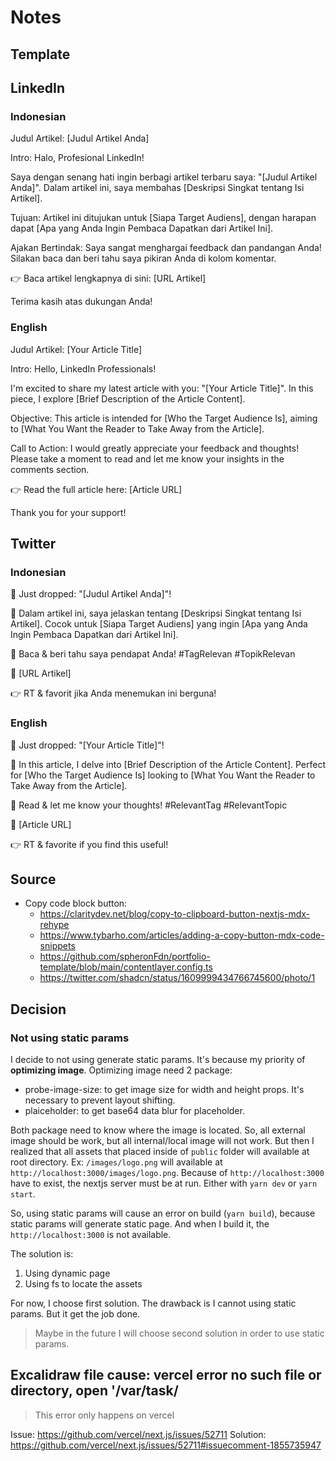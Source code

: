 # Notes

## Template

## LinkedIn

### Indonesian

Judul Artikel:
[Judul Artikel Anda]

Intro:
Halo, Profesional LinkedIn!

Saya dengan senang hati ingin berbagi artikel terbaru saya: "[Judul Artikel Anda]". Dalam artikel ini, saya membahas [Deskripsi Singkat tentang Isi Artikel].

Tujuan:
Artikel ini ditujukan untuk [Siapa Target Audiens], dengan harapan dapat [Apa yang Anda Ingin Pembaca Dapatkan dari Artikel Ini].

Ajakan Bertindak:
Saya sangat menghargai feedback dan pandangan Anda! Silakan baca dan beri tahu saya pikiran Anda di kolom komentar.

👉 Baca artikel lengkapnya di sini: [URL Artikel]

Terima kasih atas dukungan Anda!

### English

Judul Artikel:
[Your Article Title]

Intro:
Hello, LinkedIn Professionals!

I'm excited to share my latest article with you: "[Your Article Title]". In this piece, I explore [Brief Description of the Article Content].

Objective:
This article is intended for [Who the Target Audience Is], aiming to [What You Want the Reader to Take Away from the Article].

Call to Action:
I would greatly appreciate your feedback and thoughts! Please take a moment to read and let me know your insights in the comments section.

👉 Read the full article here: [Article URL]

Thank you for your support!

## Twitter

### Indonesian

🚀 Just dropped: "[Judul Artikel Anda]"!

📝 Dalam artikel ini, saya jelaskan tentang [Deskripsi Singkat tentang Isi Artikel]. Cocok untuk [Siapa Target Audiens] yang ingin [Apa yang Anda Ingin Pembaca Dapatkan dari Artikel Ini].

👀 Baca & beri tahu saya pendapat Anda! #TagRelevan #TopikRelevan

🔗 [URL Artikel]

👉 RT & favorit jika Anda menemukan ini berguna!

### English

🚀 Just dropped: "[Your Article Title]"!

📝 In this article, I delve into [Brief Description of the Article Content]. Perfect for [Who the Target Audience Is] looking to [What You Want the Reader to Take Away from the Article].

👀 Read & let me know your thoughts! #RelevantTag #RelevantTopic

🔗 [Article URL]

👉 RT & favorite if you find this useful!

## Source

- Copy code block button:
  - <https://claritydev.net/blog/copy-to-clipboard-button-nextjs-mdx-rehype>
  - <https://www.tybarho.com/articles/adding-a-copy-button-mdx-code-snippets>
  - <https://github.com/spheronFdn/portfolio-template/blob/main/contentlayer.config.ts>
  - <https://twitter.com/shadcn/status/1609999434766745600/photo/1>

## Decision

### Not using static params

I decide to not using generate static params. It's because my priority of **optimizing image**. Optimizing image need 2 package:

- probe-image-size: to get image size for width and height props. It's necessary to prevent layout shifting.
- plaiceholder: to get base64 data blur for placeholder.

Both package need to know where the image is located. So, all external image should be work, but all internal/local image will not work. But then I realized that all assets that placed inside of `public` folder will available at root directory. Ex: `/images/logo.png` will available at `http://localhost:3000/images/logo.png`. Because of `http://localhost:3000` have to exist, the nextjs server must be at run. Either with `yarn dev` or `yarn start`.

So, using static params will cause an error on build (`yarn build`), because static params will generate static page. And when I build it, the `http://localhost:3000` is not available.

The solution is:

1. Using dynamic page
2. Using fs to locate the assets

For now, I choose first solution. The drawback is I cannot using static params. But it get the job done.

> Maybe in the future I will choose second solution in order to use static params.

## Excalidraw file cause: vercel error no such file or directory, open '/var/task/

> This error only happens on vercel

Issue: <https://github.com/vercel/next.js/issues/52711>
Solution: <https://github.com/vercel/next.js/issues/52711#issuecomment-1855735947>
